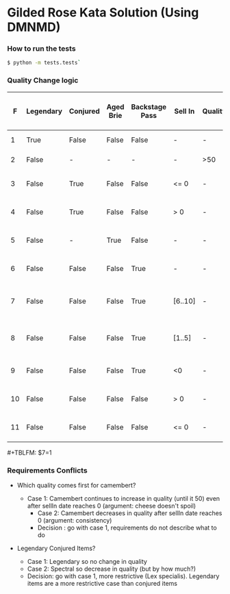 # Gilded Rose Kata Solution (Using DMNMD)

### How to run the tests
```bash
$ python -m tests.tests`
```



### Quality Change logic
| F  | Legendary | Conjured | Aged Brie | Backstage Pass | Sell In | Quality | Delta Sell In (out) | Delta Quality (out) | # Category Name                        |
|----|-----------|----------|-----------|----------------|---------|---------|---------------------|---------------------|----------------------------------------|
| 1  | True      | False    | False     | False          | -       | -       | sellIn -1           | quality +0          | Legendary Items                        |
| 2  | False     | -        | -         | -              | -       | >50     | sellIn -1           | quality +0          | Quality = 50                           |
| 3  | False     | True     | False     | False          | <= 0    | -       | sellIn -1           | max(0, quality -4)  | Conjured (Expired)                     |
| 4  | False     | True     | False     | False          | > 0     | -       | sellIn -1           | max(0, quality -2)  | Conjured (Fresh)                       |
| 5  | False     | -        | True      | False          | -       | -       | sellIn -1           | max(0, quality +1)  | Aged Brie                              |
| 6  | False     | False    | False     | True           | -       | -       | sellIn -1           | max(0, quality +1)  | Backstage Pass (Fresh)                 |
| 7  | False     | False    | False     | True           | [6..10] | -       | sellIn -1           | max(0, quality +2)  | Backstage Pass (<= 10 days to concert) |
| 8  | False     | False    | False     | True           | [1..5]  | -       | sellIn -1           | max(0, quality +3)  | Backstage Pass (<= 5 days to concert)  |
| 9  | False     | False    | False     | True           | <0      | -       | sellIn -1           | 0                   | Backstage Pass (Expired)               |
| 10 | False     | False    | False     | False          | > 0     | -       | sellIn -1           | max(0, quality -1)  | "Normal" (Fresh)                       |
| 11 | False     | False    | False     | False          | <= 0    | -       | sellIn -1           | max(0, quality -2)  | "Normal" (Expired)                     |
#+TBLFM: $7=1



### Requirements Conflicts

- Which quality comes first for camembert?
  	- Case 1: Camembert continues to increase in quality (until it 50) even after sellIn date reaches 0 (argument: cheese doesn't spoil)
  	  	- Case 2: Camembert decreases in quality after sellIn date reaches 0 (argument: consistency)
  	   - Decision : go with case 1, requirements do not describe what to do
  	
- Legendary Conjured Items?
  - Case 1: Legendary so no change in quality
  - Case 2: Spectral so decrease in quality (but by how much?)
  - Decision: go with case 1, more restrictive (Lex specialis). Legendary items are a more restrictive case than conjured items
